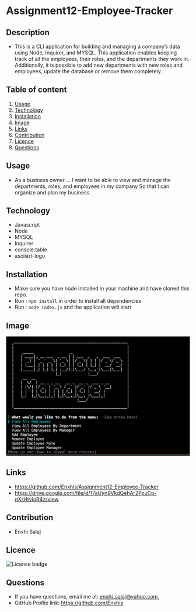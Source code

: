 # Assignment12-Employee-Tracker
## Description
  * This is a CLI application for building and managing a company’s data using Node, Inquirer, and MYSQL. This application enables keeping track of all the employees, their roles, and the departments they work in. Additionally, it is possible to add new departments with new roles and employees, update the database or remove them completely.
  
## Table of content
  1. [Usage](#usage)
  2. [Technology](#technology)
  3. [Installation](#installation)
  4. [Image](#image)
  5. [Links](#links)
  6. [Contribution](#contribution)
  7. [Licence](#licence)
  8. [Questions](#questions)

## Usage
 * As a business owner 
 ... I want to be able to view and manage the departments, roles, and employees in my company
 So that I can organize and plan my business

## Technology
 * Javascript 
 * Node
 * MYSQL
 * Inquirer
 * console.table
 * asciiart-logo

## Installation
 * Make sure you have node installed in your machine and have cloned this repo.
 * Run : ```npm install``` in order to install all dependencies 
 * Run : ```node index.js``` and the application will start 

## Image
![Employee-Tracker](/Assets/Employee-Tracker-Screenshot.png)
## Links
 * https://github.com/Enxhis/Assignment12-Employee-Tracker
 * https://drive.google.com/file/d/17aUyn9VkdQehAr2PxuCp-qXrHtvloR4z/view

## Contribution
  * Enxhi Salaj

## Licence
![License badge](https://img.shields.io/badge/license-MIT-green)

## Questions
  * If you have questions, email me at: enxhi_salaj@yahoo.com,
  * GitHub Profile link: https://github.com/Enxhis

